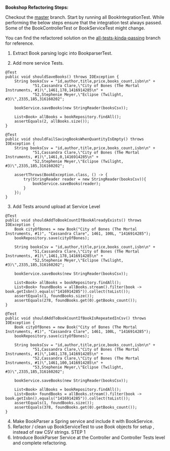 **Bookshop Refactoring Steps:**

Checkout the [master](https://gitlab.com/tw-he-dev-bootcamp/base-repos/book-shop-refactor.git) branch.
Start by running all BookIntegrationTest. While performing the below steps ensure that the integration test always passed. Some of the BookControllerTest or BookServiceTest might change. 

You can find the refactored solution on the [all-tests-kinda-passing](https://gitlab.com/tw-he-dev-bootcamp/base-repos/book-shop-refactor/-/commits/all-tests-kinda-passing) branch for reference. 


1. Extract Book parsing logic into BookparserTest. 


2. Add more service Tests. 

```
@Test
public void shouldSaveBooks() throws IOException {
    String booksCsv = "id,author,title,price,books_count,isbn\n" +
            "51,Cassandra Clare,\"City of Bones (The Mortal Instruments, #1)\",1461,178,1416914285\n" +
            "52,Stephenie Meyer,\"Eclipse (Twilight, #3)\",2335,185,316160202";

    bookService.saveBooks(new StringReader(booksCsv));

    List<Book> allBooks = bookRepository.findAll();
    assertEquals(2, allBooks.size());
}

@Test
public void shouldFailSavingBooksWhenQuantityIsEmpty() throws IOException {
    String booksCsv = "id,author,title,price,books_count,isbn\n" +
            "51,Cassandra Clare,\"City of Bones (The Mortal Instruments, #1)\",1461,0,1416914285\n" +
            "52,Stephenie Meyer,\"Eclipse (Twilight, #3)\",2335,185,316160202";

    assertThrows(BookException.class, () -> {
        try(StringReader reader = new StringReader(booksCsv)){
            bookService.saveBooks(reader);
        }
    });
}
```

3.  Add Tests around upload at Service Level    
```
@Test
public void shouldAddToBookCountIfBookAlreadyExists() throws IOException {
    Book cityOfBones = new Book("City of Bones (The Mortal Instruments, #1)", "Cassandra Clare", 1461, 100L, "1416914285");
    bookRepository.save(cityOfBones);

    String booksCsv = "id,author,title,price,books_count,isbn\n" +
            "51,Cassandra Clare,\"City of Bones (The Mortal Instruments, #1)\",1461,178,1416914285\n" +
            "52,Stephenie Meyer,\"Eclipse (Twilight, #3)\",2335,185,316160202";

    bookService.saveBooks(new StringReader(booksCsv));

    List<Book> allBooks = bookRepository.findAll();
    List<Book> foundBooks = allBooks.stream().filter(book -> book.getIsbn().equals("1416914285")).collect(toList());
    assertEquals(1, foundBooks.size());
    assertEquals(278, foundBooks.get(0).getBooks_count());
}

@Test
public void shouldAddToBookCountIfBookIsRepeatedInCsv() throws IOException {
    Book cityOfBones = new Book("City of Bones (The Mortal Instruments, #1)", "Cassandra Clare", 1461, 100L, "1416914285");
    bookRepository.save(cityOfBones);

    String booksCsv = "id,author,title,price,books_count,isbn\n" +
            "51,Cassandra Clare,\"City of Bones (The Mortal Instruments, #1)\",1461,178,1416914285\n" +
            "52,Cassandra Clare,\"City of Bones (The Mortal Instruments, #1)\",1461,100,1416914285\n" +
            "53,Stephenie Meyer,\"Eclipse (Twilight, #3)\",2335,185,316160202";

    bookService.saveBooks(new StringReader(booksCsv));

    List<Book> allBooks = bookRepository.findAll();
    List<Book> foundBooks = allBooks.stream().filter(book -> book.getIsbn().equals("1416914285")).collect(toList());
    assertEquals(1, foundBooks.size());
    assertEquals(378, foundBooks.get(0).getBooks_count());
}

```
4.  Make BookParser a Spring service and include it with BookService. 
5.  Refactor / clean up  BookServiceTest  to use Book objects for setup , instead of raw CSV strings.   STEP 1
6.  Introduce BookParser Service at the Controller and Controller Tests level and complete refactoring. 
